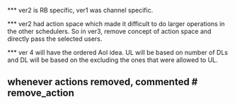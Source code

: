 *** ver2 is RB specific, ver1 was channel specific.

*** ver2 had action space which made it difficult to do larger operations in the other schedulers. So in ver3, remove concept of action space and directly pass the selected users.

*** ver 4 will have the ordered AoI idea. UL will be based on number of DLs and DL will be based on the excluding the ones that were allowed to UL.

## whenever actions removed, commented # remove_action
